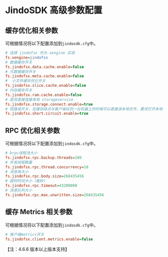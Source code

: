 # JindoSDK 高级参数配置

## 缓存优化相关参数

可根据情况将以下配置添加到`jindosdk.cfg`中。
```ini
# 选择 jindofsx 作为 xengine 实现
fs.xengine=jindofsx
# 数据缓存开关
fs.jindofsx.data.cache.enable=false
# 元数据缓存开关
fs.jindofsx.meta.cache.enable=false
#  小文件缓存优化开关
fs.jindofsx.slice.cache.enable=false
# 内存缓存开关
fs.jindofsx.ram.cache.enable=false
# 是否直接连接本地 storageservice
fs.jindofsx.storage.connect.enable=true
# 短路读开关，在缓存结点与客户端在同一台机器上的时候可以直接读本地文件，要求打开本地 storageservice 连接
fs.jindofsx.short.circuit.enable=true
```

## RPC 优化相关参数

可根据情况将以下配置添加到`jindosdk.cfg`中。
```ini
# brpc线程池大小
fs.jindofsx.rpc.backup.threads=100
# 并发线程数量
fs.jindofsx.rpc.thread.concurrency=10
# 消息体大小
fs.jindofsx.rpc.body.size=268435456
# 超时时间大小（毫秒）
fs.jindofsx.rpc.timeout=43200000
# 消息队列大小
fs.jindofsx.rpc.max.unwritten.size=268435456
```

## 缓存 Metrics 相关参数

可根据情况将以下配置添加到`jindosdk.cfg`中。
```ini
# 客户端metrics开关
fs.jindofsx.client.metrics.enable=false
```

【注：4.6.6 版本以上版本支持】

